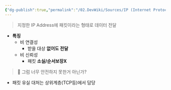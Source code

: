 ```yaml
---
{"dg-publish":true,"permalink":"/02.DevWiki/Sources/IP (Internet Protocol)/","noteIcon":"","created":"2024-12-01T17:23:38.000+09:00","updated":"2025-07-19T22:58:36.000+09:00"}
---
```


> 지정한 IP Address에 패킷이라는 형태로 데이터 전달

- **특징**
    - 비 연결성
        - 받을 대상 **없어도 전달**
    - 비 신뢰성
        - 패킷 **소실/순서보장X**

> 🤔 그럼 너무 안전하지 못한거 아닌가?

- 패킷 유실 대처는 상위계층(TCP등)에서 담당